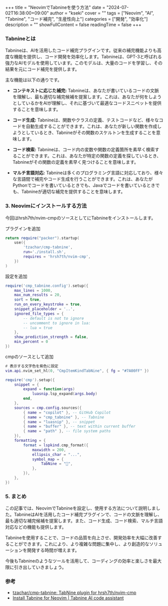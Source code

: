 +++
title = "NeovimでTabnineを使う方法"
date = "2024-07-02T16:38:00+09:00"
author = "kseki"
cover = ""
tags = ["Neovim", "AI", "Tabnine", "コード補完", "生産性向上"]
categories = ["開発", "効率化"]
description = ""
showFullContent = false
readingTime = false
+++

### Tabnineとは

Tabnineは、AIを活用したコード補完プラグインです。従来の補完機能よりも高度な機能を提供し、コード開発を効率化します。Tabnineは、GPT-3と呼ばれる強力なAIモデルを使用しています。このモデルは、大量のコードを学習し、その結果を元にコード補完を提供します。

主な機能は以下の通りです。

- **コンテキストに応じた補完:** Tabnineは、あなたが書いているコードの文脈を理解し、最も適切な補完候補を提案します。これは、あなたが何をしようとしているかをAIが理解し、それに基づいて最適なコードスニペットを提供することを意味します。

- **コード生成:** Tabnineは、関数やクラスの定義、テストコードなど、様々なコードを自動生成することができます。これは、あなたが新しい関数を作成しようとしているとき、Tabnineがその関数のスケルトンを生成することを意味します。

- **コード検索:** Tabnineは、コード内の変数や関数の定義箇所を素早く検索することができます。これは、あなたが特定の関数の定義を探しているとき、Tabnineがその関数の定義を素早く見つけることを意味します。

- **マルチ言語対応:** Tabnineは多くのプログラミング言語に対応しており、様々な言語間で補完やコード生成を行うことができます。これは、あなたがPythonでコードを書いているときでも、Javaでコードを書いているときでも、Tabnineが適切な補完を提供することを意味します。

### 3. Neovimにインストールする方法

今回はhrsh7th/nvim-cmpのソースとしてにTabnineをインストールします。

プラグインを追加

```lua
return require("packer").startup(
    use({
        'tzachar/cmp-tabnine',
        run='./install.sh',
        requires = 'hrsh7th/nvim-cmp',
    })
)
```

設定を追加

```lua
require('cmp_tabnine.config').setup({
	max_lines = 1000,
	max_num_results = 20,
	sort = true,
	run_on_every_keystroke = true,
	snippet_placeholder = '..',
	ignored_file_types = {
		-- default is not to ignore
		-- uncomment to ignore in lua:
		-- lua = true
	},
	show_prediction_strength = false,
	min_percent = 0
})
```

cmpのソースとして追加

```lua
# 表示する文字色を紫色に設定
vim.api.nvim_set_hl(0, "CmpItemKindTabNine", { fg = "#7A00FF" })

require('cmp').setup({
	snippet = {
		expand = function(args)
			luasnip.lsp_expand(args.body)
		end,
	},
	sources = cmp.config.sources({
		{ name = "copilot" }, -- GitHub Copilot
		{ name = "cmp_tabnine" }, -- Tabnine
		{ name = "luasnip" }, -- snippet
		{ name = "buffer" }, -- text within current buffer
		{ name = "path" }, -- file system paths
	}),
	formatting = {
		format = lspkind.cmp_format({
			maxwidth = 200,
			ellipsis_char = "...",
			symbol_map = {
				TabNine = "",
			},
		}),
	},
})
```

### 5. まとめ

この記事では、NeovimでTabnineを設定し、使用する方法について説明しました。TabnineはAIを活用したコード補完プラグインで、コードの文脈を理解し、最も適切な補完候補を提案します。また、コード生成、コード検索、マルチ言語対応などの機能も提供します。

Tabnineを使用することで、コードの品質を向上させ、開発効率を大幅に改善することができます。これにより、より複雑な問題に集中し、より創造的なソリューションを開発する時間が増えます。

今後もTabnineのようなツールを活用して、コーディングの効率と楽しさを最大限に引き出していきましょう。

### 参考

- [tzachar/cmp-tabnine: TabNine plugin for hrsh7th/nvim-cmp](https://github.com/tzachar/cmp-tabnine)
- [Install Tabnine for Neovim | Tabnine AI code assistant](https://www.tabnine.com/install/neovim/)
